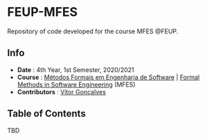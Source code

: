 # FEUP-MFES
Repository of code developed for the course MFES @FEUP.

## Info
* **Date** : 4th Year, 1st Semester, 2020/2021
* **Course** : [Métodos Formais em Engenharia de Software](https://sigarra.up.pt/feup/pt/ucurr_geral.ficha_uc_view?pv_ocorrencia_id=459493) | [Formal Methods in Software Engineering](https://sigarra.up.pt/feup/en/ucurr_geral.ficha_uc_view?pv_ocorrencia_id=459493) (MFES)
* **Contributors** : [Vítor Gonçalves](https://github.com/vitorhugo13)

## Table of Contents
TBD

